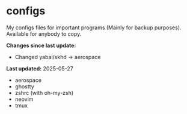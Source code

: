 # configs
My configs files for important programs (Mainly for backup purposes). Available for anybody to copy.

**Changes since last update:**
- Changed yabai/skhd -> aerospace 

**Last updated:** 2025-05-27
- aerospace
- ghostty 
- zshrc (with oh-my-zsh)
- neovim
- tmux

